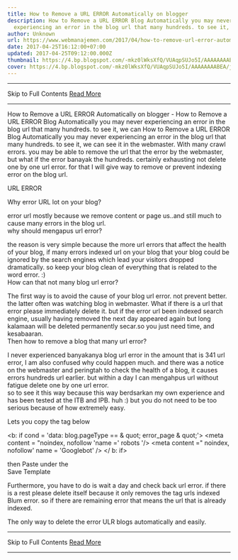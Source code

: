 ```yaml
---
title: How to Remove a URL ERROR Automatically on blogger
description: How to Remove a URL ERROR Blog Automatically you may never
  experiencing an error in the blog url that many hundreds. to see it, we can
author: Unknown
url: https://www.webmanajemen.com/2017/04/how-to-remove-url-error-automatically.html
date: 2017-04-25T16:12:00+07:00
updated: 2017-04-25T09:12:00.000Z
thumbnail: https://4.bp.blogspot.com/-mkz0lWksXfQ/VUAqpSUJo5I/AAAAAAAABEA/jtNaXv7Oiw4/s1600/Cara%2BMenghapus%2BURL%2BERROR%2Bsecara%2Botomatis.png
cover: https://4.bp.blogspot.com/-mkz0lWksXfQ/VUAqpSUJo5I/AAAAAAAABEA/jtNaXv7Oiw4/s1600/Cara%2BMenghapus%2BURL%2BERROR%2Bsecara%2Botomatis.png
---
```


<hr/> Skip to Full Contents <a href="https://www.webmanajemen.com/2017/04/how-to-remove-url-error-automatically.html" rel="follow" class="button" id="read-more">Read More</a> <hr/> How to Remove a URL ERROR Automatically on blogger - How to Remove a URL ERROR Blog Automatically you may never experiencing an error in the blog url that many hundreds. to see it, we can How to Remove a URL ERROR Blog Automatically 
you may never experiencing an error in the blog url that many hundreds. to  see it, we can see it in the webmaster. With many crawl errors. you may be  able to remove the url that the error by the webmaster, but what if the  error banayak the hundreds. certainly exhausting not delete one by one url  error. for that I will give way to remove or prevent indexing error on the  blog url. 

  
    


URL ERROR

                   
    
   
 
Why error URL lot on your blog? 
  
  error url mostly because we remove content or page us..and still much to  cause many errors in the blog url.  
why should mengapus url error? 
  
  the reason is very simple because the more url errors that affect the  health of your blog, if many errors indexed url on your blog that your blog  could be ignored by the search engines which lead your visitors dropped  dramatically. so keep your blog clean of everything that is related to the  word error. :)  
How can that not many blog url error? 
  
  The first way is to avoid the cause of your blog url error. not prevent  better. the latter often was watching blog in webmaster. What if there is a  url that error please immediately delete it. but if the error url been  indexed search engine, usually having removed the next day appeared again  but long kalamaan will be deleted permanently secar.so you just need time,  and kesabaaran.  
Then how to remove a blog that many url error? 
  
  I never experienced banyakanya blog url error in the amount that is 341 url  error, I am also confused why could happen much. and there was a notice on  the webmaster and peringtah to check the health of a blog, it causes errors  hundreds url earlier. but within a day I can mengahpus url without fatigue  delete one by one url error.  
so to see it this way because this way berdsarkan my own experience and has  been tested at the ITB and IPB. huh :) but you do not need to be too  serious because of how extremely easy. 

  Lets you copy the tag below  

<b: if cond = 'data: blog.pageType == & quot; error_page &  quot;'> <meta content = "noindex, nofollow 'name =' robots '/>  <meta content =" noindex, nofollow' name = 'Googlebot' /> </ b:  if> 

  then Paste under the <head>  
  Save Template  



Furthermore, you have to do is wait a day and check back url error. if   there is a rest please delete itself because it only removes the tag   urls indexed Blum error. so if there are remaining error that means the   url that is already indexed.  


The only way to delete the error ULR blogs automatically and easily. <hr/> Skip to Full Contents <a href="https://www.webmanajemen.com/2017/04/how-to-remove-url-error-automatically.html" rel="follow" class="button" id="read-more">Read More</a> <hr/>